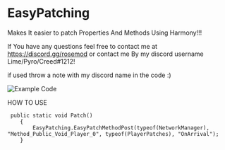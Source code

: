 # EasyPatching
Makes It easier to patch Properties And Methods Using Harmony!!!

If You have any questions feel free to contact me at https://discord.gg/rosemod or contact me By my discord username Lime/Pyro/Creed#1212!

if used throw a note with my discord name in the code :)

![Example Code](https://i.imgur.com/XlgJtun.png)

HOW TO USE

     public static void Patch()
        {
            EasyPatching.EasyPatchMethodPost(typeof(NetworkManager), "Method_Public_Void_Player_0", typeof(PlayerPatches), "OnArrival");
        }
            
